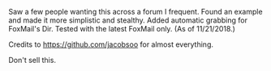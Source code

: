 Saw a few people wanting this across a forum I frequent. Found an example and made it more simplistic and stealthy. Added automatic grabbing for FoxMail's Dir. Tested with the latest FoxMail only. (As of 11/21/2018.)

Credits to https://github.com/jacobsoo for almost everything.

Don't sell this.
